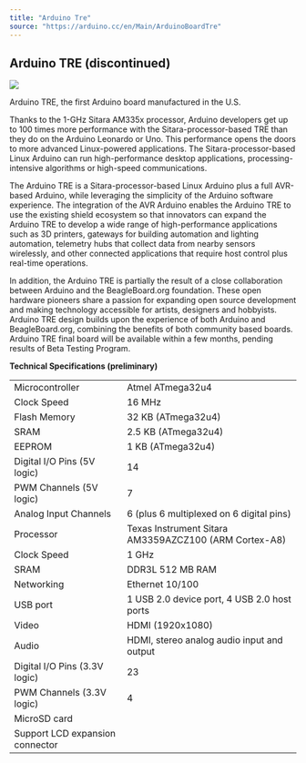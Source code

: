 ```yaml
---
title: "Arduino Tre"
source: "https://arduino.cc/en/Main/ArduinoBoardTre"
---
```


## Arduino TRE (discontinued)

![](assets/ArduinoTre_LandingPage_No_Badge.jpg)

  
Arduino TRE, the first Arduino board manufactured in the U.S.

Thanks to the 1-GHz Sitara AM335x processor, Arduino developers get up to 100 times more performance with the Sitara-processor-based TRE than they do on the Arduino Leonardo or Uno. This performance opens the doors to more advanced Linux-powered applications. The Sitara-processor-based Linux Arduino can run high-performance desktop applications, processing-intensive algorithms or high-speed communications.

The Arduino TRE is a Sitara-processor-based Linux Arduino plus a full AVR-based Arduino, while leveraging the simplicity of the Arduino software experience. The integration of the AVR Arduino enables the Arduino TRE to use the existing shield ecosystem so that innovators can expand the Arduino TRE to develop a wide range of high-performance applications such as 3D printers, gateways for building automation and lighting automation, telemetry hubs that collect data from nearby sensors wirelessly, and other connected applications that require host control plus real-time operations. 

In addition, the Arduino TRE is partially the result of a close collaboration between Arduino and the BeagleBoard.org foundation. These open hardware pioneers share a passion for expanding open source development and making technology accessible for artists, designers and hobbyists. Arduino TRE design builds upon the experience of both Arduino and BeagleBoard.org, combining the benefits of both community based boards. Arduino TRE final board will be available within a few months, pending results of Beta Testing Program.

  
**Technical Specifications (preliminary)** 

|||
|-|-|
|Microcontroller|Atmel ATmega32u4|
|Clock Speed|16 MHz|
|Flash Memory|32 KB (ATmega32u4)|
|SRAM|2.5 KB (ATmega32u4)|
|EEPROM|1 KB (ATmega32u4)|
|Digital I/O Pins (5V logic)|14|
|PWM Channels (5V logic)|7|
|Analog Input Channels|6 (plus 6 multiplexed on 6 digital pins)|
|Processor|Texas Instrument Sitara AM3359AZCZ100 (ARM Cortex-A8)|
|Clock Speed|1 GHz|
|SRAM|DDR3L 512 MB RAM|
|Networking|Ethernet 10/100|
|USB port|1 USB 2.0 device port, 4 USB 2.0 host ports|
|Video|HDMI (1920x1080)|
|Audio|HDMI, stereo analog audio input and output|
|Digital I/O Pins (3.3V logic)|23|
|PWM Channels (3.3V logic)|4|
|MicroSD card||
|Support LCD expansion connector||